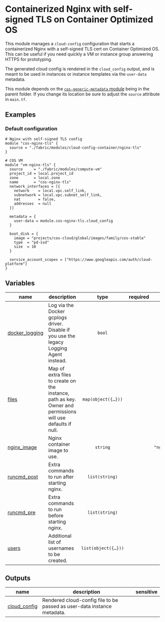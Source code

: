 # Containerized Nginx with self-signed TLS on Container Optimized OS

This module manages a `cloud-config` configuration that starts a containerized Nginx with a self-signed TLS cert on Container Optimized OS.
This can be useful if you need quickly a VM or instance group answering HTTPS for prototyping.

The generated cloud config is rendered in the `cloud_config` output, and is meant to be used in instances or instance templates via the `user-data` metadata.

This module depends on the [`cos-generic-metadata` module](../cos-generic-metadata) being in the parent folder. If you change its location be sure to adjust the `source` attribute in `main.tf`.

## Examples

### Default configuration

```hcl
# Nginx with self-signed TLS config
module "cos-nginx-tls" {
  source = "./fabric/modules/cloud-config-container/nginx-tls"
}

# COS VM
module "vm-nginx-tls" {
  source     = "./fabric/modules/compute-vm"
  project_id = local.project_id
  zone       = local.zone
  name       = "cos-nginx-tls"
  network_interfaces = [{
    network    = local.vpc.self_link,
    subnetwork = local.vpc.subnet_self_link,
    nat        = false,
    addresses  = null
  }]

  metadata = {
    user-data = module.cos-nginx-tls.cloud_config
  }

  boot_disk = {
    image = "projects/cos-cloud/global/images/family/cos-stable"
    type  = "pd-ssd"
    size  = 10
  }

  service_account_scopes = ["https://www.googleapis.com/auth/cloud-platform"]
}
```
<!-- BEGIN TFDOC -->

## Variables

| name | description | type | required | default |
|---|---|:---:|:---:|:---:|
| [docker_logging](variables.tf#L23) | Log via the Docker gcplogs driver. Disable if you use the legacy Logging Agent instead. | <code>bool</code> |  | <code>true</code> |
| [files](variables.tf#L41) | Map of extra files to create on the instance, path as key. Owner and permissions will use defaults if null. | <code title="map&#40;object&#40;&#123;&#10;  content     &#61; string&#10;  owner       &#61; string&#10;  permissions &#61; string&#10;&#125;&#41;&#41;">map&#40;object&#40;&#123;&#8230;&#125;&#41;&#41;</code> |  | <code>null</code> |
| [nginx_image](variables.tf#L17) | Nginx container image to use. | <code>string</code> |  | <code>&#34;nginx:1.23.1&#34;</code> |
| [runcmd_post](variables.tf#L35) | Extra commands to run after starting nginx. | <code>list&#40;string&#41;</code> |  | <code>&#91;&#93;</code> |
| [runcmd_pre](variables.tf#L29) | Extra commands to run before starting nginx. | <code>list&#40;string&#41;</code> |  | <code>&#91;&#93;</code> |
| [users](variables.tf#L51) | Additional list of usernames to be created. | <code title="list&#40;object&#40;&#123;&#10;  username &#61; string,&#10;  uid      &#61; number,&#10;&#125;&#41;&#41;">list&#40;object&#40;&#123;&#8230;&#125;&#41;&#41;</code> |  | <code title="&#91;&#10;&#93;">&#91;&#8230;&#93;</code> |

## Outputs

| name | description | sensitive |
|---|---|:---:|
| [cloud_config](outputs.tf#L17) | Rendered cloud-config file to be passed as user-data instance metadata. |  |

<!-- END TFDOC -->
